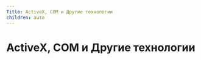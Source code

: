 ```yaml
---
Title: ActiveX, COM и Другие технологии
children: auto
---
```




ActiveX, COM и Другие технологии
================================

<!-- TOC -->
